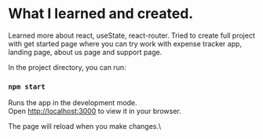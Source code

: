 # What I learned and created.

Learned more about react, useState, react-router.
Tried to create full project with get started page where you can try work with expense tracker app, landing page, about us page and support page.

In the project directory, you can run:

### `npm start`

Runs the app in the development mode.\
Open [http://localhost:3000](http://localhost:3000) to view it in your browser.

The page will reload when you make changes.\
